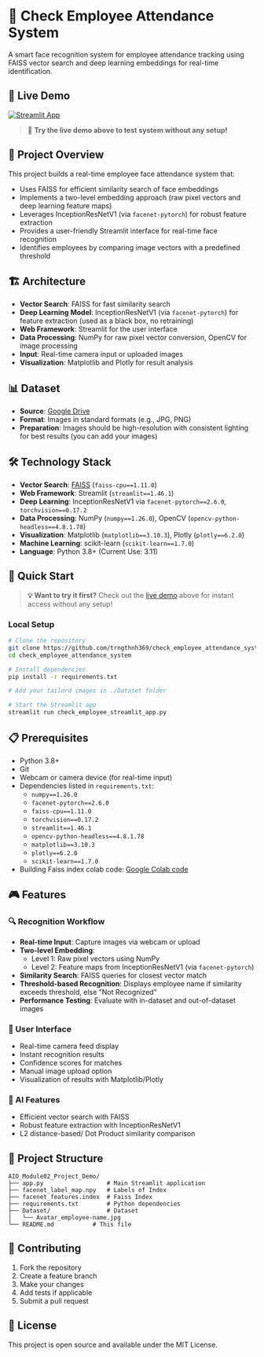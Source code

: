 # 👤 Check Employee Attendance System

A smart face recognition system for employee attendance tracking using FAISS vector search and deep learning embeddings for real-time identification.

## 🚀 Live Demo

[![Streamlit App](https://img.shields.io/badge/👁️‍🗨️_Streamlit-Demo-FF4B4B?style=for-the-badge&logo=streamlit&logoColor=white)](https://aio2025-check-attendance.streamlit.app/)

> 🎯 **Try the live demo above to test system without any setup!**

## 🎯 Project Overview

This project builds a real-time employee face attendance system that:

- Uses FAISS for efficient similarity search of face embeddings
- Implements a two-level embedding approach (raw pixel vectors and deep learning feature maps)
- Leverages InceptionResNetV1 (via `facenet-pytorch`) for robust feature extraction
- Provides a user-friendly Streamlit interface for real-time face recognition
- Identifies employees by comparing image vectors with a predefined threshold

## 🏗️ Architecture

- **Vector Search**: FAISS for fast similarity search
- **Deep Learning Model**: InceptionResNetV1 (via `facenet-pytorch`) for feature extraction (used as a black box, no retraining)
- **Web Framework**: Streamlit for the user interface
- **Data Processing**: NumPy for raw pixel vector conversion, OpenCV for image processing
- **Input**: Real-time camera input or uploaded images
- **Visualization**: Matplotlib and Plotly for result analysis

## 📊 Dataset

- **Source**: [Google Drive](https://drive.google.com/file/d/1WINKn7eU2RizsImBhsb-pPWisulzPK09/view?usp=sharing)
- **Format**: Images in standard formats (e.g., JPG, PNG)
- **Preparation**: Images should be high-resolution with consistent lighting for best results (you can add your images)

## 🛠️ Technology Stack

- **Vector Search**: [FAISS](https://github.com/facebookresearch/faiss) (`faiss-cpu==1.11.0`)
- **Web Framework**: Streamlit (`streamlit==1.46.1`)
- **Deep Learning**: InceptionResNetV1 via `facenet-pytorch==2.6.0`, `torchvision==0.17.2`
- **Data Processing**: NumPy (`numpy==1.26.0`), OpenCV (`opencv-python-headless==4.8.1.78`)
- **Visualization**: Matplotlib (`matplotlib==3.10.3`), Plotly (`plotly==6.2.0`)
- **Machine Learning**: scikit-learn (`scikit-learn==1.7.0`)
- **Language**: Python 3.8+ (Current Use: 3.11)

## 🚀 Quick Start

> **💡 Want to try it first?** Check out the [live demo](#-live-demo) above for instant access without any setup!

### Local Setup

```bash
# Clone the repository
git clone https://github.com/trngthnh369/check_employee_attendance_system.git
cd check_employee_attendance_system

# Install dependencies
pip install -r requirements.txt

# Add your tailord images in ./Dataset folder

# Start the Streamlit app
streamlit run check_employee_streamlit_app.py
```

## 📋 Prerequisites

- Python 3.8+
- Git
- Webcam or camera device (for real-time input)
- Dependencies listed in `requirements.txt`:
  - `numpy==1.26.0`
  - `facenet-pytorch==2.6.0`
  - `faiss-cpu==1.11.0`
  - `torchvision==0.17.2`
  - `streamlit==1.46.1`
  - `opencv-python-headless==4.8.1.78`
  - `matplotlib==3.10.3`
  - `plotly==6.2.0`
  - `scikit-learn==1.7.0`
- Building Faiss index colab code: [Google Colab code](https://drive.google.com/file/d/1zsrSx0oHLhw7dTL4MljzEVLFMKTGwV0V/view?usp=drive_link)

## 🎮 Features

### 🔍 Recognition Workflow

- **Real-time Input**: Capture images via webcam or upload
- **Two-level Embedding**:
  - Level 1: Raw pixel vectors using NumPy
  - Level 2: Feature maps from InceptionResNetV1 (via `facenet-pytorch`)
- **Similarity Search**: FAISS queries for closest vector match
- **Threshold-based Recognition**: Displays employee name if similarity exceeds threshold, else "Not Recognized"
- **Performance Testing**: Evaluate with in-dataset and out-of-dataset images

### 🎨 User Interface

- Real-time camera feed display
- Instant recognition results
- Confidence scores for matches
- Manual image upload option
- Visualization of results with Matplotlib/Plotly

### 🧠 AI Features

- Efficient vector search with FAISS
- Robust feature extraction with InceptionResNetV1
- L2 distance-based/ Dot Product similarity comparison

## 📁 Project Structure

```text
AIO_Module02_Project_Demo/
├── app.py                  # Main Streamlit application
├── facenet_label_map.npy   # Labels of Index
├── facenet_features.index  # Faiss Index
├── requirements.txt        # Python dependencies
├── Dataset/                # Dataset
│   └── Avatar_employee-name.jpg
└── README.md           # This file
```

## 🤝 Contributing

1. Fork the repository
2. Create a feature branch
3. Make your changes
4. Add tests if applicable
5. Submit a pull request

## 📄 License

This project is open source and available under the MIT License.

